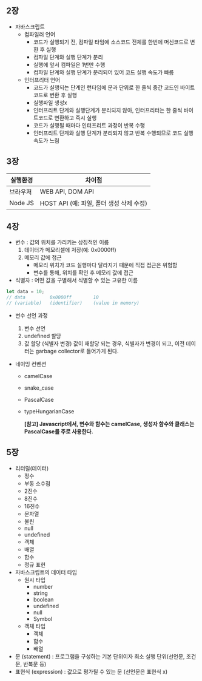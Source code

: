 ## 2장

-   자바스크립트
    -   컴파일러 언어
        -   코드가 실행되기 전, 컴파일 타임에 소스코드 전체를 한번에 머신코드로 변환 후 실행
        -   컴파일 단계와 실행 단계가 분리
        -   실행에 앞서 컴파일은 1번만 수행
        -   컴파일 단계와 실행 단계가 분리되어 있어 코드 실행 속도가 빠름
    -   인터프리터 언어
        -   코드가 실행되는 단계인 런타임에 문과 단위로 한 줄씩 중간 코드인 바이트 코드로 변환 후 실행
        -   실행파일 생성x
        -   인터프리트 단계와 실행단계가 분리되지 않아, 인터프리터는 한 줄씩 바이트코드로 변환하고 즉시 실행
        -   코드가 실행될 때마다 인터프리트 과정이 반복 수행
        -   인터프리트 단계와 실행 단계가 분리되지 않고 반복 수행되므로 코드 실행 속도가 느림

## 3장

| 실행환경 | 차이점                                   |
| -------- | ---------------------------------------- |
| 브라우저 | WEB API, DOM API                         |
| Node JS  | HOST API (예: 파일, 폴더 생성 삭제 수정) |

## 4장

-   변수 : 값의 위치를 가리키는 상징적인 이름
    1. 데이터가 메모리셀에 저장(예: 0x0000ff)
    2. 메모리 값에 접근
        - 메모리 위치가 코드 실행마다 달라지기 때문에 직접 접근은 위험함
        - 변수를 통해, 위치를 확인 후 메모리 값에 접근
-   식별자 : 어떤 값을 구별해서 식별할 수 있는 고유한 이름

```js
let data = 10;
// data         0x0000ff        10
// (variable)   (identifier)    (value in memory)
```

-   변수 선언 과정

    1. 변수 선언
    2. undefined 할당
    3. 값 할당 (식별자 변경)
       값이 재할당 되는 경우, 식별자가 변경이 되고, 이전 데이터는 garbage collector로 들어가게 된다.

-   네이밍 컨벤션
    -   camelCase
    -   snake_case
    -   PascalCase
    -   typeHungarianCase
        
        **[참고] Javascript에서, 변수와 함수는 camelCase, 생성자 함수와 클래스는 PascalCase를 주로 사용한다.**

## 5장
- 리터럴(데이터)
    - 정수
    - 부동 소수점
    - 2진수
    - 8진수
    - 16진수
    - 문자열
    - 불린
    - null
    - undefined
    - 객체
    - 배열
    - 함수
    - 정규 표현
- 자바스크립트의 데이터 타입
    - 원시 타입
        - number
        - string
        - boolean
        - undefined
        - null
        - Symbol
    - 객체 타입
        - 객체
        - 함수
        - 배열
-   문 (statement) : 프로그램을 구성하는 기본 단위이자 최소 실행 단위(선언문, 조건문, 반복문 등)
-   표현식 (expression) : 값으로 평가될 수 있는 문 (선언문은 표현식 x)

